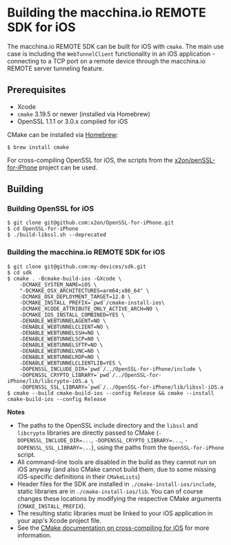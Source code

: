 # Building the macchina.io REMOTE SDK for iOS

The macchina.io REMOTE SDK can be built for iOS with `cmake`.
The main use case is including the `WebTunnelClient` functionality
in an iOS application - connecting to a TCP port on a remote
device through the macchina.io REMOTE server tunneling feature.

## Prerequisites

  - Xcode
  - `cmake` 3.19.5 or newer (installed via Homebrew)
  - OpenSSL 1.1.1 or 3.0.x compiled for iOS
  
CMake can be installed via [Homebrew](https://brew.sh):

```
$ brew install cmake
```

For cross-compiling OpenSSL for iOS, the scripts from
the [x2on/penSSL-for-iPhone](https://github.com/x2on/OpenSSL-for-iPhone)
project can be used.

## Building

### Building OpenSSL for iOS

```
$ git clone git@github.com:x2on/OpenSSL-for-iPhone.git
$ cd OpenSSL-for-iPhone
$ ./build-libssl.sh --deprecated       
```

### Building the macchina.io REMOTE SDK for iOS

```
$ git clone git@github.com:my-devices/sdk.git
$ cd sdk
$ cmake . -Bcmake-build-ios -GXcode \
    -DCMAKE_SYSTEM_NAME=iOS \
    "-DCMAKE_OSX_ARCHITECTURES=arm64;x86_64" \
    -DCMAKE_OSX_DEPLOYMENT_TARGET=12.0 \
    -DCMAKE_INSTALL_PREFIX=`pwd`/cmake-install-ios\
    -DCMAKE_XCODE_ATTRIBUTE_ONLY_ACTIVE_ARCH=NO \
    -DCMAKE_IOS_INSTALL_COMBINED=YES \
    -DENABLE_WEBTUNNELAGENT=NO \
    -DENABLE_WEBTUNNELCLIENT=NO \
    -DENABLE_WEBTUNNELSSH=NO \
    -DENABLE_WEBTUNNELSCP=NO \
    -DENABLE_WEBTUNNELSFTP=NO \
    -DENABLE_WEBTUNNELVNC=NO \
    -DENABLE_WEBTUNNELRDP=NO \
    -DENABLE_WEBTUNNELCLIENTLIB=YES \
    -DOPENSSL_INCLUDE_DIR=`pwd`/../OpenSSL-for-iPhone/include \
    -DOPENSSL_CRYPTO_LIBRARY=`pwd`/../OpenSSL-for-iPhone/lib/libcrypto-iOS.a \
    -DOPENSSL_SSL_LIBRARY=`pwd`/../OpenSSL-for-iPhone/lib/libssl-iOS.a
$ cmake --build cmake-build-ios --config Release && cmake --install cmake-build-ios --config Release
```

**Notes**

  - The paths to the OpenSSL include directory and the `libssl` and `libcrypto` libraries
    are directly passed to CMake (`-DOPENSSL_INCLUDE_DIR=...`, `-DOPENSSL_CRYPTO_LIBRARY=...`,
    `-DOPENSSL_SSL_LIBRARY=...`), using the paths from the `OpenSSL-for-iPhone` script.
  - All command-line tools are disabled in the build as they cannot run on iOS anyway
    (and also CMake cannot build them, due to some missing iOS-specific definitions in
    their `CMakeLists`)
  - Header files for the SDK are installed in `./cmake-install-ios/include`, static 
    libraries are in `./cmake-install-ios/lib`. You can of course changes these
    locations by modifying the respective CMake arguments (`CMAKE_INSTALL_PREFIX`).
  - The resulting static libraries must be linked to your iOS application in your
    app's Xcode project file.
  - See the [CMake documentation on cross-compiling for iOS](https://cmake.org/cmake/help/v3.20/manual/cmake-toolchains.7.html#cross-compiling-for-ios-tvos-or-watchos)
    for more information.

  